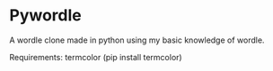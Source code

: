 # Pywordle
A wordle clone made in python using my basic knowledge of wordle.

Requirements: termcolor (pip install termcolor)
